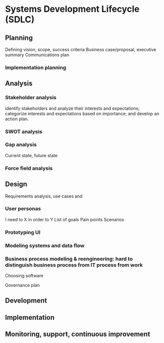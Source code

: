 # Systems Development Lifecycle (SDLC)

## Planning

Defining vision, scope, success criteria
Business case/proposal, executive summary
Communications plan

### Implementation planning

## Analysis

### Stakeholder analysis

identify stakeholders and analyze their interests and expectations; categorize interests and expectations based on importance; and develop an action plan.

### SWOT analysis

### Gap analysis

Current state, future state

### Force field analysis

## Design

Requirements analysis, use cases and 

### User personas

I need to X in order to Y
List of goals
Pain points
Scenarios

### Prototyping UI

### Modeling systems and data flow

### Business process modeling & reengineering: hard to distinguish business process from IT process from work

Choosing software

Governance plan

## Development

## Implementation

## Monitoring, support, continuous improvement
